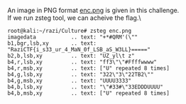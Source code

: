 An image in PNG format [enc.png](https://github.com/ymgh96/CTF-Writeups/blob/main/Razi%20CTF/Steganography/Culture/enc.png) is given in this challenge.\
If we run zsteg tool, we can acheive the flag.\
```
root@kali:~/razi/Culture# zsteg enc.png 
imagedata           .. text: "+*#QRM'(\""
b1,bgr,lsb,xy       .. text: "RaziCTF{i_s33_ur_4_MaN_0f_LSB_aS_W3LL}====="
b2,b,lsb,xy         .. text: "UZ_yl\t z"
b4,r,lsb,xy         .. text: "ff3\"\"#Ffffwwww"
b4,r,msb,xy         .. text: ["U" repeated 8 times]
b4,g,lsb,xy         .. text: "322\"3\"22TB2\""
b4,g,msb,xy         .. text: "UUUU3333"
b4,b,lsb,xy         .. text: "\"#33#\"33EDDDUUUU"
b4,b,msb,xy         .. text: ["U" repeated 8 times]
```
